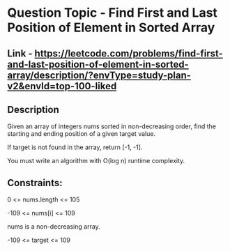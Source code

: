 # Question Topic - Find First and Last Position of Element in Sorted Array

## Link - https://leetcode.com/problems/find-first-and-last-position-of-element-in-sorted-array/description/?envType=study-plan-v2&envId=top-100-liked

## Description
Given an array of integers nums sorted in non-decreasing order, find the starting and ending position of a given target value.

If target is not found in the array, return [-1, -1].

You must write an algorithm with O(log n) runtime complexity.


## Constraints:

0 <= nums.length <= 105

-109 <= nums[i] <= 109

nums is a non-decreasing array.

-109 <= target <= 109
